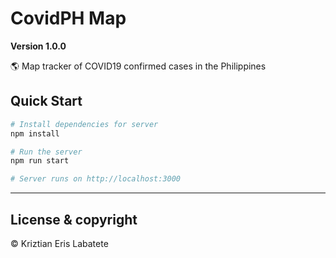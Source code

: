 # CovidPH Map

**Version 1.0.0**

🌎 Map tracker of COVID19 confirmed cases in the Philippines

## Quick Start

```bash
# Install dependencies for server
npm install

# Run the server
npm run start

# Server runs on http://localhost:3000
```

---

## License & copyright
© Kriztian Eris Labatete